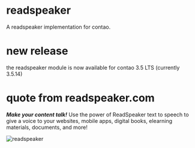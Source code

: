 # readspeaker

A readspeaker implementation for contao.

# new release

the readspeaker module is now available for contao 3.5 LTS (currently 3.5.14)

# quote from readspeaker.com

***Make your content talk!***
Use the power of ReadSpeaker text to speech to give a voice to your
websites, mobile apps, digital books, elearning materials, documents, and more!

![readspeaker](https://contao.org/files/repository/readspeaker/10000009/picture.jpg)
